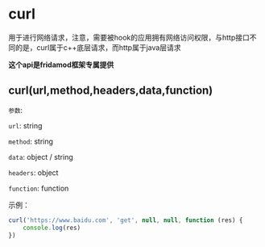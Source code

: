 # curl

用于进行网络请求，注意，需要被hook的应用拥有网络访问权限，与http接口不同的是，curl属于c++底层请求，而http属于java层请求

**这个api是fridamod框架专属提供**

## curl(url,method,headers,data,function)

`参数`:

`url`: string

`method`: string

`data`: object / string

`headers`: object

`function`: function

示例：

```javascript
curl('https://www.baidu.com', 'get', null, null, function (res) {
    console.log(res)
})
```
